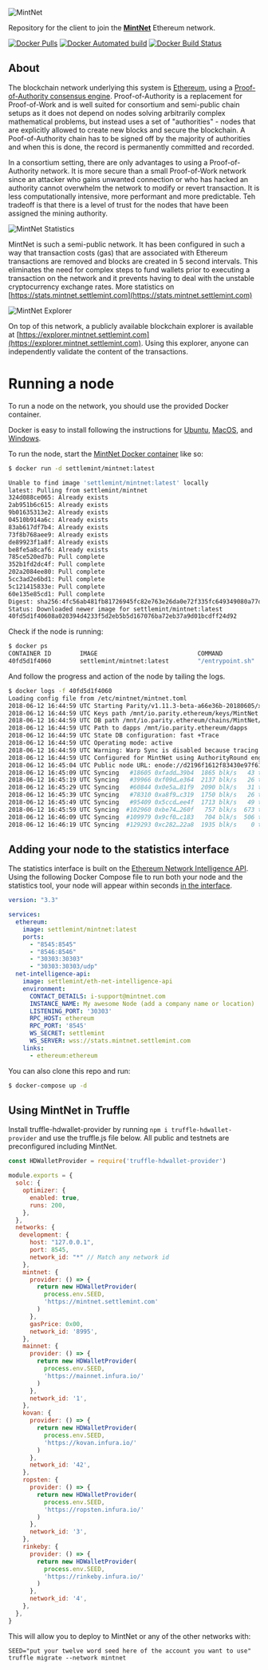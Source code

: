 ![MintNet](https://github.com/settlemint/mintnet/blob/master/mintnet-logo.png)

Repository for the client to join the [**MintNet**](https://stats.mintnet.settlemint.com/) Ethereum network.

[![Docker Pulls](https://img.shields.io/docker/pulls/settlemint/mintnet.svg)](https://hub.docker.com/r/settlemint/mintnet/)
[![Docker Automated build](https://img.shields.io/docker/automated/settlemint/mintnet.svg)](https://hub.docker.com/r/settlemint/mintnet/)
[![Docker Build Status](https://img.shields.io/docker/build/settlemint/mintnet.svg)](https://hub.docker.com/r/settlemint/mintnet/)


## About

The blockchain network underlying this system is [Ethereum](https://www.ethereum.org/), using a [Proof-of-Authority consensus engine](https://en.wikipedia.org/wiki/Proof-of-authority). Proof-of-Authority is a replacement for Proof-of-Work and is well suited for consortium and semi-public chain setups as it does not depend on nodes solving arbitrarily complex mathematical problems, but instead uses a set of "authorities" - nodes that are explicitly allowed to create new blocks and secure the blockchain. A Poof-of-Authority chain has to be signed off by the majority of authorities and when this is done, the record is permanently committed and recorded.

In a consortium setting, there are only advantages to using a Proof-of-Authority network. It is more secure than a small Proof-of-Work network since an attacker who gains unwanted connection or who has hacked an authority cannot overwhelm the network to modify or revert transaction. It is less computationally intensive, more performant and more predictable. Teh tradeoff is that there is a level of trust for the nodes that have been assigned the mining authority.

![MintNet Statistics](https://github.com/settlemint/mintnet/blob/master/mintnetstats.png)

MintNet is such a semi-public network. It has been configured in such a way that transaction costs (gas) that are associated with Ethereum transactions are removed and blocks are created in 5 second intervals. This eliminates the need for complex steps to fund wallets prior to executing a transaction on the network and it prevents having to deal with the unstable cryptocurrency exchange rates. More statistics on [https://stats.mintnet.settlemint.com](https://stats.mintnet.settlemint.com)

![MintNet Explorer](https://github.com/settlemint/mintnet/blob/master/mintnetexplorer.png)

On top of this network, a publicly available blockchain explorer is available at [https://explorer.mintnet.settlemint.com](https://explorer.mintnet.settlemint.com). Using this explorer, anyone can independently validate the content of the transactions.

# Running a node

To run a node on the network, you should use the provided Docker container.

Docker is easy to install following the instructions for [Ubuntu](https://docs.docker.com/install/linux/docker-ce/ubuntu/), [MacOS](https://docs.docker.com/docker-for-mac/install/), and [Windows](https://docs.docker.com/docker-for-windows/install/).

To run the node, start the [MintNet Docker container](https://hub.docker.com/r/settlemint/mintnet/) like so:

```sh
$ docker run -d settlemint/mintnet:latest

Unable to find image 'settlemint/mintnet:latest' locally
latest: Pulling from settlemint/mintnet
324d088ce065: Already exists
2ab951b6c615: Already exists
9b01635313e2: Already exists
04510b914a6c: Already exists
83ab617df7b4: Already exists
73f8b768aee9: Already exists
de89923f1a8f: Already exists
be8fe5a8caf6: Already exists
785ce520ed7b: Pull complete
352b1fd2dc4f: Pull complete
202a2084ee80: Pull complete
5cc3ad2e6bd1: Pull complete
5c121415833e: Pull complete
60e135e85cd1: Pull complete
Digest: sha256:4fc56ab481fb81726945fc82e763e26da0e72f335fc649349080a77dce5d19b4
Status: Downloaded newer image for settlemint/mintnet:latest
40fd5d1f40608a020394d4233f5d2eb5b5d167076ba72eb37a9d01bcdff24d92
```

Check if the node is running:

```sh
$ docker ps
CONTAINER ID        IMAGE                            COMMAND                  CREATED             STATUS              PORTS                                                                                                                    NAMES
40fd5d1f4060        settlemint/mintnet:latest        "/entrypoint.sh"         18 seconds ago      Up 21 seconds       8080/tcp, 8180/tcp, 8545/tcp                                                                                             zen_chandrasekhar
```

And follow the progress and action of the node by tailing the logs.

```sh
$ docker logs -f 40fd5d1f4060
Loading config file from /etc/mintnet/mintnet.toml
2018-06-12 16:44:59 UTC Starting Parity/v1.11.3-beta-a66e36b-20180605/x86_64-linux-gnu/rustc1.26.2
2018-06-12 16:44:59 UTC Keys path /mnt/io.parity.ethereum/keys/MintNet
2018-06-12 16:44:59 UTC DB path /mnt/io.parity.ethereum/chains/MintNet/db/b0db79331389383f
2018-06-12 16:44:59 UTC Path to dapps /mnt/io.parity.ethereum/dapps
2018-06-12 16:44:59 UTC State DB configuration: fast +Trace
2018-06-12 16:44:59 UTC Operating mode: active
2018-06-12 16:44:59 UTC Warning: Warp Sync is disabled because tracing is turned on.
2018-06-12 16:44:59 UTC Configured for MintNet using AuthorityRound engine
2018-06-12 16:45:04 UTC Public node URL: enode://d2196f1612f83430e97f6194f24817cba2af3a99e8cbe47cc9f234d6d0736e462831e010248acd38971f7eeb6bf8c75f6e50a07d7b1e11eefd31ddf4d94ffec7@172.17.0.3:30303
2018-06-12 16:45:09 UTC Syncing   #18605 0xfadd…39b4  1865 blk/s   43 tx/s  16 Mgas/s      0+25081 Qed    #43688    3/25 peers      6 MiB chain   52 MiB db   38 MiB queue    4 MiB sync  RPC:  0 conn,  0 req/s,   0 µs
2018-06-12 16:45:19 UTC Syncing   #39966 0xf09d…e364  2137 blk/s   26 tx/s   8 Mgas/s      0+24549 Qed    #64516    3/25 peers      3 MiB chain   81 MiB db   38 MiB queue    5 MiB sync  RPC:  0 conn,  0 req/s,   0 µs
2018-06-12 16:45:29 UTC Syncing   #60844 0x0e5a…81f9  2090 blk/s   31 tx/s  22 Mgas/s      0+24497 Qed    #85344    3/25 peers      3 MiB chain   78 MiB db   38 MiB queue    5 MiB sync  RPC:  0 conn,  0 req/s,   0 µs
2018-06-12 16:45:39 UTC Syncing   #78310 0xa8f9…c319  1750 blk/s   26 tx/s  11 Mgas/s      0+21155 Qed    #99466    3/25 peers      3 MiB chain   75 MiB db   38 MiB queue    4 MiB sync  RPC:  0 conn,  0 req/s,   0 µs
2018-06-12 16:45:49 UTC Syncing   #95409 0x5ccd…ee4f  1713 blk/s   49 tx/s  22 Mgas/s      0+11905 Qed   #107316    3/25 peers      3 MiB chain   74 MiB db   36 MiB queue    7 MiB sync  RPC:  0 conn,  0 req/s,   0 µs
2018-06-12 16:45:59 UTC Syncing  #102960 0xbe74…260f   757 blk/s  673 tx/s 322 Mgas/s      0+20994 Qed   #123953    3/25 peers      3 MiB chain   90 MiB db   40 MiB queue    8 MiB sync  RPC:  0 conn,  0 req/s,   0 µs
2018-06-12 16:46:09 UTC Syncing  #109979 0x9cf0…c183   704 blk/s  506 tx/s 242 Mgas/s      0+26670 Qed   #136653    3/25 peers      5 MiB chain   91 MiB db   39 MiB queue    8 MiB sync  RPC:  0 conn,  0 req/s,   0 µs
2018-06-12 16:46:19 UTC Syncing  #129293 0xc282…22a8  1935 blk/s    0 tx/s   0 Mgas/s      0+26027 Qed   #155322    3/25 peers      6 MiB chain   98 MiB db   38 MiB queue    8 MiB sync  RPC:  0 conn,  0 req/s,   0 µs
```

## Adding your node to the statistics interface

The statistics interface is built on the [Ethereum Network Intelligence API](https://github.com/cubedro/eth-net-intelligence-api). Using the following Docker Compose file to run both your node and the statistics tool, your node will appear within seconds [in the interface](https://stats.mintnet.settlemint.com/).

```yaml
version: "3.3"

services:
  ethereum:
    image: settlemint/mintnet:latest
    ports:
      - "8545:8545"
      - "8546:8546"
      - "30303:30303"
      - "30303:30303/udp"
  net-intelligence-api:
    image: settlemint/eth-net-intelligence-api
    environment:
      CONTACT_DETAILS: i-support@mintnet.com
      INSTANCE_NAME: My awesome Node (add a company name or location)
      LISTENING_PORT: '30303'
      RPC_HOST: ethereum
      RPC_PORT: '8545'
      WS_SECRET: settlemint
      WS_SERVER: wss://stats.mintnet.settlemint.com
    links:
      - ethereum:ethereum
```

You can also clone this repo and run:

```sh
$ docker-compose up -d
```

## Using MintNet in Truffle

Install truffle-hdwallet-provider by running `npm i truffle-hdwallet-provider` and use the truffle.js file below. All public and testnets are preconfigured including MintNet.

```js
const HDWalletProvider = require('truffle-hdwallet-provider')

module.exports = {
  solc: {
    optimizer: {
      enabled: true,
      runs: 200,
    },
  },
  networks: {
   development: {
      host: "127.0.0.1",
      port: 8545,
      network_id: "*" // Match any network id
    },
    mintnet: {
      provider: () => {
        return new HDWalletProvider(
          process.env.SEED,
          'https://mintnet.settlemint.com'
        )
      },
      gasPrice: 0x00,
      network_id: '8995',
    },
    mainnet: {
      provider: () => {
        return new HDWalletProvider(
          process.env.SEED,
          'https://mainnet.infura.io/'
        )
      },
      network_id: '1',
    },
    kovan: {
      provider: () => {
        return new HDWalletProvider(
          process.env.SEED,
          'https://kovan.infura.io/'
        )
      },
      network_id: '42',
    },
    ropsten: {
      provider: () => {
        return new HDWalletProvider(
          process.env.SEED,
          'https://ropsten.infura.io/'
        )
      },
      network_id: '3',
    },
    rinkeby: {
      provider: () => {
        return new HDWalletProvider(
          process.env.SEED,
          'https://rinkeby.infura.io/'
        )
      },
      network_id: '4',
    },
  },
}
```

This will allow you to deploy to MintNet or any of the other networks with:

```
SEED="put your twelve word seed here of the account you want to use" truffle migrate --network mintnet 
```
